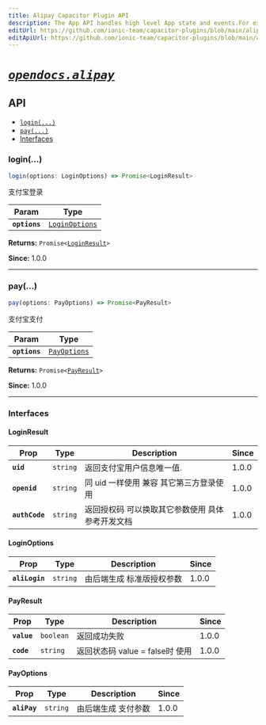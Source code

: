 ```yaml
---
title: Alipay Capacitor Plugin API
description: The App API handles high level App state and events.For example, this API emits events when the app enters and leaves the foreground, handles deeplinks, opens other apps, and manages persisted plugin state.
editUrl: https://github.com/ionic-team/capacitor-plugins/blob/main/alipay/README.md
editApiUrl: https://github.com/ionic-team/capacitor-plugins/blob/main/alipay/src/definitions.ts
---
```


# [*`opendocs.alipay`*](https://opendocs.alipay.com/open/54/104509)

## API

<docgen-index>

* [`login(...)`](#login)
* [`pay(...)`](#pay)
* [Interfaces](#interfaces)

</docgen-index>

<docgen-api>
<!--Update the source file JSDoc comments and rerun docgen to update the docs below-->

### login(...)

```typescript
login(options: LoginOptions) => Promise<LoginResult>
```

支付宝登录

| Param         | Type                                                  |
| ------------- | ----------------------------------------------------- |
| **`options`** | <code><a href="#loginoptions">LoginOptions</a></code> |

**Returns:** <code>Promise&lt;<a href="#loginresult">LoginResult</a>&gt;</code>

**Since:** 1.0.0

--------------------


### pay(...)

```typescript
pay(options: PayOptions) => Promise<PayResult>
```

支付宝支付

| Param         | Type                                              |
| ------------- | ------------------------------------------------- |
| **`options`** | <code><a href="#payoptions">PayOptions</a></code> |

**Returns:** <code>Promise&lt;<a href="#payresult">PayResult</a>&gt;</code>

**Since:** 1.0.0

--------------------


### Interfaces


#### LoginResult

| Prop           | Type                | Description               | Since |
| -------------- | ------------------- | ------------------------- | ----- |
| **`uid`**      | <code>string</code> | 返回支付宝用户信息唯一值.             | 1.0.0 |
| **`openid`**   | <code>string</code> | 同 uid 一样使用 兼容 其它第三方登录使用   | 1.0.0 |
| **`authCode`** | <code>string</code> | 返回授权码 可以换取其它参数使用 具体参考开发文档 | 1.0.0 |


#### LoginOptions

| Prop           | Type                | Description   | Since |
| -------------- | ------------------- | ------------- | ----- |
| **`aliLogin`** | <code>string</code> | 由后端生成 标准版授权参数 | 1.0.0 |


#### PayResult

| Prop        | Type                 | Description             | Since |
| ----------- | -------------------- | ----------------------- | ----- |
| **`value`** | <code>boolean</code> | 返回成功失败                  | 1.0.0 |
| **`code`**  | <code>string</code>  | 返回状态码 value = false时 使用 | 1.0.0 |


#### PayOptions

| Prop         | Type                | Description | Since |
| ------------ | ------------------- | ----------- | ----- |
| **`aliPay`** | <code>string</code> | 由后端生成 支付参数  | 1.0.0 |

</docgen-api>
